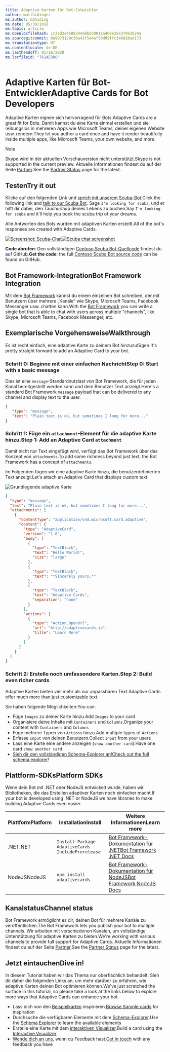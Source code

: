 ```yaml
---
title: Adaptive Karten für Bot-Entwickler
author: matthidinger
ms.author: mahiding
ms.date: 05/30/2018
ms.topic: article
ms.openlocfilehash: 1c3ad2a4588244a8bd30011a4b6e25e37062624a
ms.sourcegitcommit: 9a9973129c36a41f5e4af30d95ffc146820ad173
ms.translationtype: HT
ms.contentlocale: de-DE
ms.lasthandoff: 01/16/2020
ms.locfileid: "76145380"
---
```

# <a name="adaptive-cards-for-bot-developers"></a><span data-ttu-id="12b87-102">Adaptive Karten für Bot-Entwickler</span><span class="sxs-lookup"><span data-stu-id="12b87-102">Adaptive Cards for Bot Developers</span></span>

<span data-ttu-id="12b87-103">Adaptive Karten eignen sich hervorragend für Bots.</span><span class="sxs-lookup"><span data-stu-id="12b87-103">Adaptive Cards are a great fit for Bots.</span></span> <span data-ttu-id="12b87-104">Damit kannst du eine Karte einmal erstellen und sie reibungslos in mehreren Apps wie Microsoft Teams, deiner eigenen Website usw. rendern.</span><span class="sxs-lookup"><span data-stu-id="12b87-104">They let you author a card once and have it render beautifully inside multiple apps, like  Microsoft Teams, your own website, and more.</span></span>

> [!NOTE]
> <span data-ttu-id="12b87-105">Skype wird in der aktuellen Vorschauversion nicht unterstützt.</span><span class="sxs-lookup"><span data-stu-id="12b87-105">Skype is not supported in the current preview.</span></span> <span data-ttu-id="12b87-106">Aktuelle Informationen findest du auf der Seite [Partner](../resources/partners.md).</span><span class="sxs-lookup"><span data-stu-id="12b87-106">See the [Partner Status](../resources/partners.md) page for the latest.</span></span>

## <a name="try-it-out"></a><span data-ttu-id="12b87-107">Testen</span><span class="sxs-lookup"><span data-stu-id="12b87-107">Try it out</span></span>

<span data-ttu-id="12b87-108">Klicke auf den folgenden Link und [sprich mit unserem Scuba-Bot](http://contososcubademo.azurewebsites.net/).</span><span class="sxs-lookup"><span data-stu-id="12b87-108">Click the following link and [talk to our Scuba Bot](http://contososcubademo.azurewebsites.net/).</span></span> <span data-ttu-id="12b87-109">Sage `I'm looking for scuba`, und er hilft dir dabei, den Tauchurlaub deines Lebens zu buchen.</span><span class="sxs-lookup"><span data-stu-id="12b87-109">Say `I'm looking for scuba` and it'll help you book the scuba trip of your dreams.</span></span>  

<span data-ttu-id="12b87-110">Alle Antworten des Bots wurden mit adaptiven Karten erstellt.</span><span class="sxs-lookup"><span data-stu-id="12b87-110">All of the bot's responses are created with Adaptive Cards.</span></span>

<span data-ttu-id="12b87-111">[![Screenshot: Scuba-Chat](media/bots/scuba-chat.png)](http://contososcubademo.azurewebsites.net/)</span><span class="sxs-lookup"><span data-stu-id="12b87-111">[![Scuba chat screenshot](media/bots/scuba-chat.png)](http://contososcubademo.azurewebsites.net/)</span></span>

<span data-ttu-id="12b87-112">**Code abrufen**: Den vollständigen [Contoso Scuba Bot-Quellcode](https://github.com/matthidinger/ContosoScubaBot
) findest du auf GitHub.</span><span class="sxs-lookup"><span data-stu-id="12b87-112">**Get the code**: the full [Contoso Scuba Bot source code](https://github.com/matthidinger/ContosoScubaBot
) can be found on GitHub.</span></span>


## <a name="bot-framework-integration"></a><span data-ttu-id="12b87-113">Bot Framework-Integration</span><span class="sxs-lookup"><span data-stu-id="12b87-113">Bot Framework Integration</span></span>

<span data-ttu-id="12b87-114">Mit dem [Bot Framework](https://dev.botframework.com/) kannst du einem einzelnen Bot schreiben, der mit Benutzern über mehrere „Kanäle“ wie Skype, Microsoft Teams, Facebook Messenger usw. chatten kann.</span><span class="sxs-lookup"><span data-stu-id="12b87-114">With the [Bot Framework](https://dev.botframework.com/) you can write a single bot that is able to chat with users across multiple "channels", like Skype, Microsoft Teams, Facebook Messenger, etc.</span></span>

## <a name="walkthrough"></a><span data-ttu-id="12b87-115">Exemplarische Vorgehensweise</span><span class="sxs-lookup"><span data-stu-id="12b87-115">Walkthrough</span></span>

<span data-ttu-id="12b87-116">Es ist recht einfach, eine adaptive Karte zu deinem Bot hinzuzufügen.</span><span class="sxs-lookup"><span data-stu-id="12b87-116">It's pretty straight forward to add an Adaptive Card to your bot.</span></span>

### <a name="step-0-start-with-a-basic-message"></a><span data-ttu-id="12b87-117">Schritt 0: Beginne mit einer einfachen Nachricht</span><span class="sxs-lookup"><span data-stu-id="12b87-117">Step 0: Start with a basic message</span></span>

<span data-ttu-id="12b87-118">Dies ist eine `message`-Standardnutzlast von Bot Framework, die für jeden Kanal bereitgestellt werden kann und dem Benutzer Text anzeigt.</span><span class="sxs-lookup"><span data-stu-id="12b87-118">Here's a standard Bot Framework `message` payload that can be delivered to any channel and display text to the user.</span></span>

```json
{
   "type": "message",
   "text": "Plain text is ok, but sometimes I long for more..."
}
```

### <a name="step-1-add-an-adaptive-card-attachment"></a><span data-ttu-id="12b87-119">Schritt 1: Füge ein `attachment`-Element für die adaptive Karte hinzu.</span><span class="sxs-lookup"><span data-stu-id="12b87-119">Step 1: Add an Adaptive Card `attachment`</span></span>

<span data-ttu-id="12b87-120">Damit nicht nur Text eingefügt wird, verfügt das Bot Framework über das Konzept von `attachments`.</span><span class="sxs-lookup"><span data-stu-id="12b87-120">To add some richness beyond just text, the Bot Framework has a concept of `attachments`.</span></span> 

<span data-ttu-id="12b87-121">Im Folgenden fügen wir eine adaptive Karte hinzu, die benutzerdefinierten Text anzeigt.</span><span class="sxs-lookup"><span data-stu-id="12b87-121">Let's attach an Adaptive Card that displays custom text.</span></span>

![Grundlegende adaptive Karte](media/bots/hello-adaptivecards.png)

```json
{
  "type": "message",
  "text": "Plain text is ok, but sometimes I long for more...",
  "attachments": [
    {
      "contentType": "application/vnd.microsoft.card.adaptive",
      "content": {
        "type": "AdaptiveCard",
        "version": "1.0",
        "body": [
          {
            "type": "TextBlock",
            "text": "Hello World!",
            "size": "large"
          },
          {
            "type": "TextBlock",
            "text": "*Sincerely yours,*"
          },
          {
            "type": "TextBlock",
            "text": "Adaptive Cards",
            "separation": "none"
          }
        ],
        "actions": [
          {
            "type": "Action.OpenUrl",
            "url": "http://adaptivecards.io",
            "title": "Learn More"
          }
        ]
      }
    }
  ]
}
```

### <a name="step-2-build-even-richer-cards"></a><span data-ttu-id="12b87-123">Schritt 2: Erstelle noch umfassendere Karten.</span><span class="sxs-lookup"><span data-stu-id="12b87-123">Step 2: Build even richer cards</span></span> 

<span data-ttu-id="12b87-124">Adaptive Karten bieten viel mehr als nur anpassbaren Text.</span><span class="sxs-lookup"><span data-stu-id="12b87-124">Adaptive Cards offer much more than just customizable text.</span></span> 

<span data-ttu-id="12b87-125">Sie haben folgende Möglichkeiten:</span><span class="sxs-lookup"><span data-stu-id="12b87-125">You can:</span></span> 

* <span data-ttu-id="12b87-126">Füge `Images` zu deiner Karte hinzu.</span><span class="sxs-lookup"><span data-stu-id="12b87-126">Add `Images` to your card</span></span>
* <span data-ttu-id="12b87-127">Organisiere deine Inhalte mit `Containers` und `Columns`.</span><span class="sxs-lookup"><span data-stu-id="12b87-127">Organize your content with `Containers` and `Columns`</span></span>
* <span data-ttu-id="12b87-128">Füge mehrere Typen von `Actions` hinzu.</span><span class="sxs-lookup"><span data-stu-id="12b87-128">Add multiple types of `Actions`</span></span>
* <span data-ttu-id="12b87-129">Erfasse `Input` von deinen Benutzern.</span><span class="sxs-lookup"><span data-stu-id="12b87-129">Collect `Input` from your users</span></span>
* <span data-ttu-id="12b87-130">Lass eine Karte eine andere anzeigen (`show another card`).</span><span class="sxs-lookup"><span data-stu-id="12b87-130">Have one card `show another card`</span></span>
* <span data-ttu-id="12b87-131">[Sieh dir den vollständigen Schema-Explorer an!](http://adaptivecards.io/explorer/)</span><span class="sxs-lookup"><span data-stu-id="12b87-131">[Check out the full schema explorer](http://adaptivecards.io/explorer/)!</span></span> 

## <a name="platform-sdks"></a><span data-ttu-id="12b87-132">Plattform-SDKs</span><span class="sxs-lookup"><span data-stu-id="12b87-132">Platform SDKs</span></span>

<span data-ttu-id="12b87-133">Wenn dein Bot mit .NET oder NodeJS entwickelt wurde, haben wir Bibliotheken, die das Erstellen adaptiver Karten noch einfacher macht.</span><span class="sxs-lookup"><span data-stu-id="12b87-133">If your bot is developed using .NET or NodeJS we have libraries to make building Adaptive Cards even easier.</span></span>

<span data-ttu-id="12b87-134">Plattform</span><span class="sxs-lookup"><span data-stu-id="12b87-134">Platform</span></span>|<span data-ttu-id="12b87-135">Installation</span><span class="sxs-lookup"><span data-stu-id="12b87-135">Install</span></span>|<span data-ttu-id="12b87-136">Weitere Informationen</span><span class="sxs-lookup"><span data-stu-id="12b87-136">Learn more</span></span>
--------|-------|----------
<span data-ttu-id="12b87-137">.NET</span><span class="sxs-lookup"><span data-stu-id="12b87-137">.NET</span></span> | `Install-Package AdaptiveCards -IncludePrerelease` | [<span data-ttu-id="12b87-138">Bot Framework-Dokumentation für .NET</span><span class="sxs-lookup"><span data-stu-id="12b87-138">Bot Framework .NET Docs</span></span>](https://docs.microsoft.com/bot-framework/dotnet/bot-builder-dotnet-add-rich-card-attachments)
<span data-ttu-id="12b87-139">NodeJS</span><span class="sxs-lookup"><span data-stu-id="12b87-139">NodeJS</span></span> | `npm install adaptivecards` | [<span data-ttu-id="12b87-140">Bot Framework-Dokumentation für NodeJS</span><span class="sxs-lookup"><span data-stu-id="12b87-140">Bot Framework NodeJS Docs</span></span>](https://docs.microsoft.com/bot-framework/nodejs/bot-builder-nodejs-send-rich-cards)


## <a name="channel-status"></a><span data-ttu-id="12b87-141">Kanalstatus</span><span class="sxs-lookup"><span data-stu-id="12b87-141">Channel status</span></span>

<span data-ttu-id="12b87-142">Bot Framework ermöglicht es dir, deinen Bot für mehrere Kanäle zu veröffentlichen.</span><span class="sxs-lookup"><span data-stu-id="12b87-142">The Bot Framework lets you publish your bot to multiple channels.</span></span> <span data-ttu-id="12b87-143">Wir arbeiten mit verschiedenen Kanälen, um vollständige Unterstützung für adaptive Karten zu bieten.</span><span class="sxs-lookup"><span data-stu-id="12b87-143">We're working with various channels to provide full support for Adaptive Cards.</span></span> <span data-ttu-id="12b87-144">Aktuelle Informationen findest du auf der Seite [Partner](../resources/partners.md).</span><span class="sxs-lookup"><span data-stu-id="12b87-144">See the [Partner Status](../resources/partners.md) page for the latest.</span></span>


## <a name="dive-in"></a><span data-ttu-id="12b87-145">Jetzt eintauchen</span><span class="sxs-lookup"><span data-stu-id="12b87-145">Dive in!</span></span>

<span data-ttu-id="12b87-146">In diesem Tutorial haben wir das Thema nur oberflächlich behandelt. Sieh dir daher die folgenden Links an, um mehr darüber zu erfahren, wie adaptive Karten deinen Bot optimieren können.</span><span class="sxs-lookup"><span data-stu-id="12b87-146">We've just scratched the surface in this tutorial, so please take a look at the links below to explore more ways that Adaptive Cards can enhance your bot.</span></span>

* <span data-ttu-id="12b87-147">Lass dich von den [Beispielkarten](http://adaptivecards.io/samples/) inspirieren.</span><span class="sxs-lookup"><span data-stu-id="12b87-147">[Browse Sample cards](http://adaptivecards.io/samples/) for inspiration</span></span>
* <span data-ttu-id="12b87-148">Durchsuche die verfügbaren Elemente mit dem [Schema-Explorer](http://adaptivecards.io/explorer).</span><span class="sxs-lookup"><span data-stu-id="12b87-148">Use the [Schema Explorer](http://adaptivecards.io/explorer) to learn the available elements</span></span>
* <span data-ttu-id="12b87-149">Erstelle eine Karte mit dem [interaktiven Visualizer](http://adaptivecards.io/visualizer/index.html?hostApp=Skype).</span><span class="sxs-lookup"><span data-stu-id="12b87-149">Build a card using the [Interactive Visualizer](http://adaptivecards.io/visualizer/index.html?hostApp=Skype)</span></span>
* <span data-ttu-id="12b87-150">[Wende dich an uns](http://adaptivecards.io/connect), wenn du Feedback hast.</span><span class="sxs-lookup"><span data-stu-id="12b87-150">[Get in touch](http://adaptivecards.io/connect) with any feedback you have</span></span>
